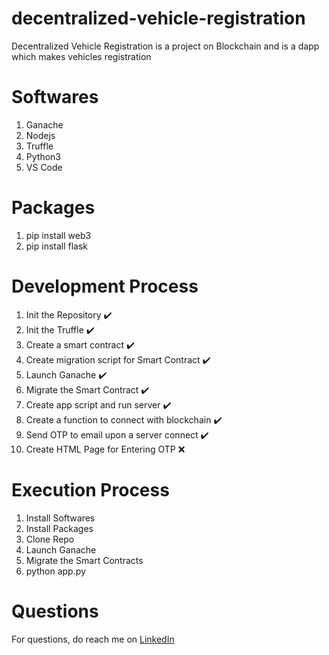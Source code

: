 # decentralized-vehicle-registration
Decentralized Vehicle Registration is a project on Blockchain and is a dapp which makes vehicles registration

# Softwares
1. Ganache
2. Nodejs
3. Truffle 
4. Python3
5. VS Code

# Packages
1. pip install web3
2. pip install flask

# Development Process
1. Init the Repository :heavy_check_mark:
2. Init the Truffle :heavy_check_mark:
3. Create a smart contract :heavy_check_mark:
4. Create migration script for Smart Contract :heavy_check_mark:
5. Launch Ganache :heavy_check_mark:
6. Migrate the Smart Contract :heavy_check_mark:
7. Create app script and run server :heavy_check_mark:
8. Create a function to connect with blockchain :heavy_check_mark:
9. Send OTP to email upon a server connect :heavy_check_mark:
10. Create HTML Page for Entering OTP :x:

# Execution Process
1. Install Softwares
2. Install Packages
3. Clone Repo
4. Launch Ganache
5. Migrate the Smart Contracts
6. python app.py

# Questions
For questions, do reach me on <a href="https://linkedin.com/in/MadhuPIoT">LinkedIn</a>
